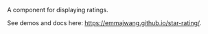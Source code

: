 A component for displaying ratings.

See demos and docs here: https://emmajwang.github.io/star-rating/.
